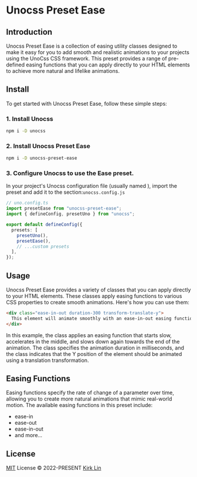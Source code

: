 # Unocss Preset Ease

## Introduction

Unocss Preset Ease is a collection of easing utility classes designed to make it easy for you to add smooth and realistic animations to your projects using the UnoCss CSS framework.
This preset provides a range of pre-defined easing functions that you can apply directly to your HTML elements to achieve more natural and lifelike animations.

## Install

To get started with Unocss Preset Ease, follow these simple steps:

### 1. Install Unocss

```bash
npm i -D unocss
```

### 2. Install Unocss Preset Ease

```bash
npm i -D unocss-preset-ease
```

### 3. Configure Unocss to use the Ease preset.

In your project's Unocss configuration file (usually named ),
import the preset and add it to the section:`unocss.config.js`

```ts
// uno.config.ts
import presetEase from "unocss-preset-ease";
import { defineConfig, presetUno } from "unocss";

export default defineConfig({
  presets: [
    presetUno(),
    presetEase(),
    // ...custom presets
  ],
});
```

## Usage

Unocss Preset Ease provides a variety of classes that you can apply directly to your HTML elements.
These classes apply easing functions to various CSS properties to create smooth animations. Here's how you can use them:

```html
<div class="ease-in-out duration-300 transform-translate-y">
  This element will animate smoothly with an ease-in-out easing function when its Y position changes.
</div>
```

In this example, the class applies an easing function that starts slow, accelerates in the middle,
and slows down again towards the end of the animation.
The class specifies the animation duration in milliseconds,
and the class indicates that the Y position of the element should be animated using a translation transformation.

## Easing Functions

Easing functions specify the rate of change of a parameter over time, allowing you to create more natural animations that mimic real-world motion. The available easing functions in this preset include:

- ease-in
- ease-out
- ease-in-out
- and more...

## License

[MIT](./LICENSE) License &copy; 2022-PRESENT [Kirk Lin](https://github.com/kirklin)
